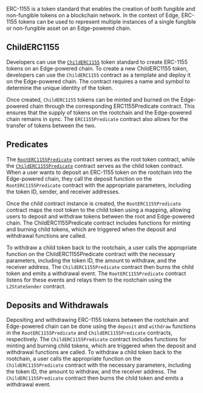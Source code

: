ERC-1155 is a token standard that enables the creation of both fungible and non-fungible tokens on a blockchain network. In the context of Edge, ERC-1155 tokens can be used to represent multiple instances of a single fungible or non-fungible asset on an Edge-powered chain.

## ChildERC1155

Developers can use the [`ChildERC1155`](../../../../../interfaces/erc1155/childerc1155/) token standard to create ERC-1155 tokens on an Edge-powered chain. To create a new ChildERC1155 token, developers can use the `ChildERC1155` contract as a template and deploy it on the Edge-powered chain. The contract requires a name and symbol to determine the unique identity of the token.

Once created, `ChildERC1155` tokens can be minted and burned on the Edge-powered chain through the corresponding ERC1155Predicate contract. This ensures that the supply of tokens on the rootchain and the Edge-powered chain remains in sync. The `ERC1155Predicate` contract also allows for the transfer of tokens between the two.

## Predicates

The [`RootERC1155Predicate`](../../../../../interfaces/erc1155/rooterc1155-predicate/) contract serves as the root token contract, while the [`ChildERC1155Predicate`](../../../../../interfaces/erc1155/childerc1155-predicate) contract serves as the child token contract. When a user wants to deposit an ERC-1155 token on the rootchain into the Edge-powered chain, they call the deposit function on the `RootERC1155Predicate` contract with the appropriate parameters, including the token ID, sender, and receiver addresses.

Once the child contract instance is created, the `RootERC1155Predicate` contract maps the root token to the child token using a mapping, allowing users to deposit and withdraw tokens between the root and Edge-powered chain. The ChildERC1155Predicate contract includes functions for minting and burning child tokens, which are triggered when the deposit and withdrawal functions are called.

To withdraw a child token back to the rootchain, a user calls the appropriate function on the ChildERC1155Predicate contract with the necessary parameters, including the token ID, the amount to withdraw, and the receiver address. The `ChildERC1155Predicate` contract then burns the child token and emits a withdrawal event. The `RootERC1155Predicate` contract listens for these events and relays them to the rootchain using the `L2StateSender` contract.

## Deposits and Withdrawals

Depositing and withdrawing ERC-1155 tokens between the rootchain and Edge-powered chain can be done using the `deposit` and `withdraw` functions in the `RootERC1155Predicate` and `ChildERC1155Predicate` contracts, respectively. The `ChildERC1155Predicate` contract includes functions for minting and burning child tokens, which are triggered when the deposit and withdrawal functions are called. To withdraw a child token back to the rootchain, a user calls the appropriate function on the `ChildERC1155Predicate` contract with the necessary parameters, including the token ID, the amount to withdraw, and the receiver address. The `ChildERC1155Predicate` contract then burns the child token and emits a withdrawal event.
